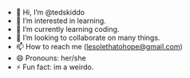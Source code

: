 - 👋 Hi, I’m @tedskiddo
- 👀 I’m interested in learning.
- 🌱 I’m currently learning coding.
- 💞️ I’m looking to collaborate on many things.
- 📫 How to reach me (lesolethatohope@gmail.com)
- 😄 Pronouns: her/she
- ⚡ Fun fact: im a weirdo.

<!---
tedskiddo/tedskiddo is a ✨ special ✨ repository because its `README.md` (this file) appears on your GitHub profile.
You can click the Preview link to take a look at your changes.
--->
